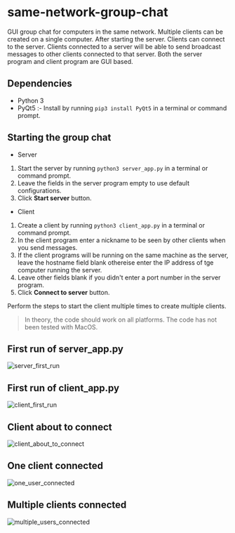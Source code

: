 # same-network-group-chat
GUI group chat for computers in the same network. Multiple clients can be created on a single computer. After starting the server. Clients can connect to the server. Clients connected to a server will be able to send broadcast messages to other clients connected to that server. Both the server program and client program are GUI based.

## Dependencies
* Python 3
* PyQt5 :- Install by running `pip3 install PyQt5` in a terminal or command prompt.

## Starting the group chat
* Server
1. Start the server by running `python3 server_app.py` in a terminal or command prompt.
2. Leave the fields in the server program empty to use default configurations.
3. Click **Start server** button.
* Client
1. Create a client by running `python3 client_app.py` in a terminal or command prompt.
2. In the client program enter a nickname to be seen by other clients when you send messages.
3. If the client programs will be running on the same machine as the server, leave the hostname field blank othereise enter the IP address of tge computer running the server.
4. Leave other fields blank if you didn't enter a port number in the server program.
5. Click **Connect to server** button.

Perform the steps to start the client multiple times to create multiple clients.

> In theory, the code should work on all platforms. The code has not been tested with MacOS.

## First run of server_app.py
![server_first_run](https://user-images.githubusercontent.com/24194821/40889048-acd656e6-6725-11e8-938a-c9a1d8417000.png)

## First run of client_app.py
![client_first_run](https://user-images.githubusercontent.com/24194821/40889053-b4c77a1a-6725-11e8-9f3c-eea9237e22f0.png)

## Client about to connect
![client_about_to_connect](https://user-images.githubusercontent.com/24194821/40889052-b4a938d4-6725-11e8-9fff-792fabbe0815.png)

## One client connected
![one_user_connected](https://user-images.githubusercontent.com/24194821/40889055-b4fdb13e-6725-11e8-8b00-6ac51429c987.png)

## Multiple clients connected
![multiple_users_connected](https://user-images.githubusercontent.com/24194821/40889054-b4e388b8-6725-11e8-8107-39fb7580fa2c.png)
